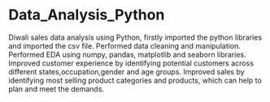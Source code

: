 # Data_Analysis_Python

Diwali sales data analysis using Python, firstly imported the python libraries and imported the csv file.
Performed data cleaning and manipulation.
Performed EDA using numpy, pandas, matplotlib and seaborn libraries.
Improved customer experience by identifying potential customers across different states,occupation,gender and age groups.
Improved sales by identifying most selling product categories and products, which can help to plan and meet the demands.
